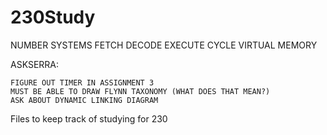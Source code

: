 230Study
========

NUMBER SYSTEMS
FETCH DECODE EXECUTE CYCLE
VIRTUAL MEMORY


ASKSERRA:

	FIGURE OUT TIMER IN ASSIGNMENT 3
	MUST BE ABLE TO DRAW FLYNN TAXONOMY (WHAT DOES THAT MEAN?)
	ASK ABOUT DYNAMIC LINKING DIAGRAM

Files to keep track of studying for 230
